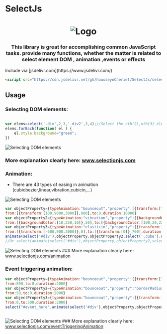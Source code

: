 # SelectJs
<h1 align="center">
   <img alt="Logo" src="https://www.selectionjs.com/img/selectjs.jpg"/>
</h1>
<h3 align="center">
	This library is great for accomplishing common JavaScript tasks. provide many functions, whether the matter is related to  select element DOM , animation ,events or effects 
</h3>
Include via [jsdelivr.com](https://www.jsdelivr.com/)

```html
<script src="https://cdn.jsdelivr.net/gh/housseynCheriet/SelectJs/selectjs.min.1.js"></script>
```
## Usage
### Selecting DOM elements:
```javascript

var elems=select('.div',2,3,'.div2',3,4);//Select the nth(2),nth(3) element from class ".div" and nth(3),nth(4) element from class ".div2"
elems.forEach(function( el ) {
    el.style.background="green";
})
```
<img alt="Selecting DOM elements" src="https://www.selectionjs.com/img/select_img1.jpg"/>

### More explanation clearly here: <a href="https://www.selectionjs.com">www.selectionjs.com</a>
### Animation:
 - There are 43 types of easing in animation (cubicbezier,linear,vibration,cubicin,...)
 <img alt="Selecting DOM elements" src="https://www.selectionjs.com/img/select_img2.jpg"/>

```javascript
var objectProperty={typeAnimation:"bounceout","property":[{transform:["translateY","rotateZ","rotateX"]},"left"],
from:[{transform:[100,9000,3000]},800],to:0,duration:10000}
var objectProperty2={typeAnimation:"vibration","property":[{backgroundColor:["rgbR","rgbG","rgbB"]},"borderRadius"],
from:[{backgroundColor:[10,250,10]},50],to:[{backgroundColor:[100,20,220]},0],vibrationStep:50,duration:10000}
var objectProperty3={typeAnimation:"elasticin","property":[{transform:["translateZ","rotateY","rotateZ"]},"left"],
from:[{transform:[-600,900,3000]},0],to:[{transform:[0]},700],duration:10000}
animate(select('#div'),objectProperty,objectProperty2,select('.cube'),objectProperty3)();
//Or select(animate(select('#div'),objectProperty,objectProperty2,select('.cube'),objectProperty3));  
```
<img alt="Selecting DOM elements" src="https://www.selectionjs.com/img/select_gif1.gif"/>
### More explanation clearly here: <a href="https://www.selectionjs.com">www.selectionjs.com/animation</a>

### Event triggering animation:

```javascript
var objectProperty={typeAnimation:"bounceout","property":[{transform:["translateZ","rotateZ","rotateX"]},"left"],
from:800,to:0,duration:2000}
var objectProperty2={typeAnimation:"bounceout","property":"borderRadius",
from:50,to:0,duration:2000}
var objectProperty3={typeAnimation:"bounceout","property":[{transform:["translateX","rotateY","rotateZ"]},"left"],
from:0,to:500,duration:2000}
select("#event_here",animate(select('#div'),objectProperty,objectProperty2,select('.cube'),objectProperty3));//"e:x|y"  x:event,y:(false or true) is a useCapture,"e:click|false" is Default
 
```
<img alt="Selecting DOM elements" src="https://www.selectionjs.com/img/select_gif2.gif"/>
### More explanation clearly here: <a href="https://www.selectionjs.com">www.selectionjs.com/eventTriggeringAnimation</a>


